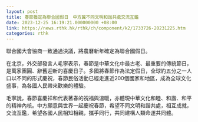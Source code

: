 ```yaml
---
layout: post
title: 春節獲定為聯合國假日　中方冀不同文明和諧共處交流互鑑
date: 2023-12-25 16:19:21.000000000 +08:00
link: https://news.rthk.hk/rthk/ch/component/k2/1733726-20231225.htm
categories: rthk
---
```


聯合國大會協商一致通過決議，將農曆新年確定為聯合國假日。

在北京，外交部發言人毛寧表示，春節是中華文化中最古老、最重要的傳統節日，是萬家團圓、辭舊迎新的喜慶日子。多國將春節作為法定假日，全球約五分之一人口以不同的形式慶祝，春節民俗活動已經走進近200個國家和地區，成為全球文化盛事，為各國人民帶來歡樂的體驗。

毛寧說，春節喜慶祥和代表著春的祝福與溫暖，亦體現中華文化和睦、和諧、和平的精神內核。中方願意與世界一起慶祝春節，希望不同文明和諧共處，相互成就，交流互鑑，希望各國人民相知相親，攜手同行，共同建構人類命運共同體。
